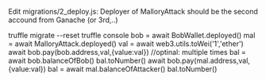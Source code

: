 Edit migrations/2_deploy.js: Deployer of MalloryAttack should be the second accound from Ganache (or 3rd,..)

truffle migrate --reset
truffle console
bob = await BobWallet.deployed()
mal = await MalloryAttack.deployed()
val = await web3.utils.toWei('1','ether')
await bob.pay(bob.address,val,{value:val})      //optinal: multiple times
bal = await bob.balanceOfBob()
bal.toNumber()
await bob.pay(mal.address,val,{value:val})
bal = await mal.balanceOfAttacker()
bal.toNumber()

